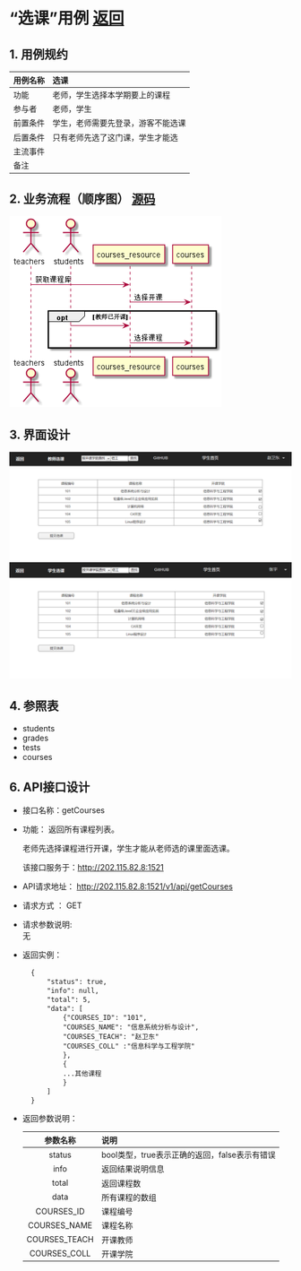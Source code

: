 # “选课”用例 [返回](./README.md)
## 1. 用例规约


|用例名称|选课|
|-------|:-------------|
|功能|老师，学生选择本学期要上的课程|
|参与者|老师，学生|
|前置条件|学生，老师需要先登录，游客不能选课|
|后置条件|只有老师先选了这门课，学生才能选 |
|主流事件| |
|备注| |

## 2. 业务流程（顺序图） [源码](./sequence选课.puml)
![sequence4](./sequence选课.png) 

## 3. 界面设计
![teacher_choose](./teacher_choose.png) 
![student_choose](./student_choose.png) 

## 4. 参照表

- students
- grades
- tests
- courses

## 6. API接口设计

- 接口名称：getCourses
    
- 功能：
    返回所有课程列表。   
    
    老师先选择课程进行开课，学生才能从老师选的课里面选课。
    
    该接口服务于：http://202.115.82.8:1521
    
- API请求地址： 
    http://202.115.82.8:1521/v1/api/getCourses

- 请求方式 ：
    GET  

- 请求参数说明:        
    无
    
- 返回实例：

        {
            "status": true,
            "info": null, 
            "total": 5,         
            "data": [
                {"COURSES_ID": "101", 
                "COURSES_NAME": "信息系统分析与设计", 
                "COURSES_TEACH": "赵卫东"
                "COURSES_COLL" :"信息科学与工程学院"
                }, 
                {
                ...其他课程
                }
            ] 
        }
  
- 返回参数说明：    
 
  |参数名称|说明|
  |:---------:|:--------------------------------------------------------|      
  |status|bool类型，true表示正确的返回，false表示有错误|
  |info|返回结果说明信息|
  |total|返回课程数|
  |data|所有课程的数组|
  |COURSES_ID|课程编号|
  |COURSES_NAME|课程名称|
  |COURSES_TEACH|开课教师|
  |COURSES_COLL|开课学院|
  

